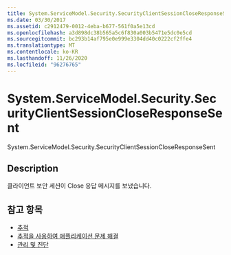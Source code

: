 ```yaml
---
title: System.ServiceModel.Security.SecurityClientSessionCloseResponseSent
ms.date: 03/30/2017
ms.assetid: c2912479-0012-4eba-b677-561f0a5e13cd
ms.openlocfilehash: a3d898dc38b565a5c6f830a003b5471e5dc0e5cd
ms.sourcegitcommit: bc293b14af795e0e999e3304dd40c0222cf2ffe4
ms.translationtype: MT
ms.contentlocale: ko-KR
ms.lasthandoff: 11/26/2020
ms.locfileid: "96276765"
---
```

# <a name="systemservicemodelsecuritysecurityclientsessioncloseresponsesent"></a>System.ServiceModel.Security.SecurityClientSessionCloseResponseSent

System.ServiceModel.Security.SecurityClientSessionCloseResponseSent  
  
## <a name="description"></a>Description  

 클라이언트 보안 세션이 Close 응답 메시지를 보냈습니다.  
  
## <a name="see-also"></a>참고 항목

- [추적](index.md)
- [추적을 사용하여 애플리케이션 문제 해결](using-tracing-to-troubleshoot-your-application.md)
- [관리 및 진단](../index.md)
